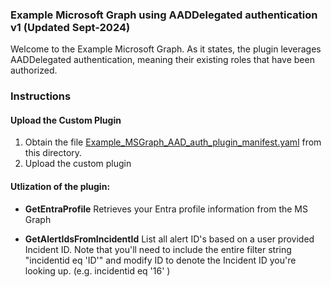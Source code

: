 ### Example Microsoft Graph using AADDelegated authentication v1 (Updated Sept-2024)

Welcome to the Example Microsoft Graph. As it states, the plugin leverages AADDelegated authentication, meaning their existing roles that have been authorized.

### Instructions
#### Upload the Custom Plugin

1. Obtain the file [Example_MSGraph_AAD_auth_plugin_manifest.yaml](https://raw.githubusercontent.com/RickKotlarz/CopilotForSecurity/main/Plugins/..../Example_MSGraph_AAD_auth_plugin_manifest.yaml) from this directory.
2. Upload the custom plugin

#### Utlization of the plugin:

- **GetEntraProfile** Retrieves your Entra profile information from the MS Graph

- **GetAlertIdsFromIncidentId** List all alert ID's based on a user provided Incident ID. Note that you'll need to include the entire filter string "incidentid eq 'ID'" and modify ID to denote the Incident ID you're looking up. (e.g. incidentid eq '16' )
			